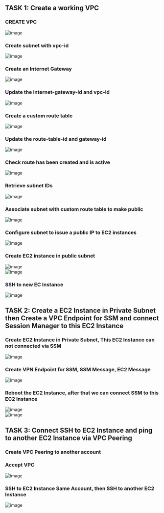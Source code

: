 ## **TASK 1: Create a working VPC**<br />
### CREATE VPC<br />
![image](https://user-images.githubusercontent.com/89054503/160119616-5432de95-99e4-4cbd-910b-690f17b1b034.png)<br />
### Create subnet with vpc-id<br />
![image](https://user-images.githubusercontent.com/89054503/160119734-e893f283-c5b4-4984-818f-365658fea289.png)<br />
### Create an Internet Gateway<br />
![image](https://user-images.githubusercontent.com/89054503/160119790-17e10bc5-a2c2-49aa-8894-8f845351a8ea.png)<br />
### Update the internet-gateway-id and vpc-id<br />
![image](https://user-images.githubusercontent.com/89054503/160119841-e0322054-79fa-4cd2-b4bd-05eaf6c32847.png)<br />
### Create a custom route table<br />
![image](https://user-images.githubusercontent.com/89054503/160119860-d85c6b4c-3f6e-4841-be53-f7959f73c7e8.png)<br />
### Update the route-table-id and gateway-id <br />
![image](https://user-images.githubusercontent.com/89054503/160119888-ea4aa94a-3efd-4a82-adb9-4cf8bb10424c.png)<br />
### Check route has been created and is active<br />
![image](https://user-images.githubusercontent.com/89054503/160119923-9581b1ff-0ac6-4287-aad6-e6c0b3ec4c7b.png)<br />
### Retrieve subnet IDs<br />
![image](https://user-images.githubusercontent.com/89054503/160119939-e3a9d3f9-6157-4c88-8055-331da1c1f424.png)<br />
### Associate subnet with custom route table to make public <br />
![image](https://user-images.githubusercontent.com/89054503/160119964-c38f9d58-72f1-461c-8df0-021e76e87bc4.png)<br />
### Configure subnet to issue a public IP to EC2 instances<br />
![image](https://user-images.githubusercontent.com/89054503/160120012-458ac51f-9836-43ac-8ad8-065739d143cf.png)<br />
### Create EC2 instance in public subnet<br />
![image](https://user-images.githubusercontent.com/89054503/160120041-2407372b-2439-4d6c-abe8-cc27e4dcb81b.png)<br />
![image](https://user-images.githubusercontent.com/89054503/160120062-4bcb6d59-c8f1-4b4a-b6b1-0eb5a63e6645.png)<br />
### SSH to new EC Instance<br />
![image](https://user-images.githubusercontent.com/89054503/160120103-46b389c9-12ff-4d07-afcf-46c5340b90c4.png)<br />
## **TASK 2: Create a EC2 Instance in Private Subnet then Create a VPC Endpoint for SSM and connect Session Manager to this EC2 Instance**<br />
### Create EC2 Instance in Private Subnet, This EC2 Instance can not connected via SSM <br />
![image](https://user-images.githubusercontent.com/89054503/162139403-2d98608d-fd73-4cf8-a2c7-82f0fc55a386.png) <br />
### Create VPN Endpoint for SSM, SSM Message,  EC2 Message <br />
![image](https://user-images.githubusercontent.com/89054503/162139624-6c33e198-e974-43c4-86db-0a768276395b.png) <br />
### Reboot the EC2 Instance, after that we can connect SSM to this EC2 Instance <br />
![image](https://user-images.githubusercontent.com/89054503/162139963-61141827-600f-4c27-b49f-33262975d7ec.png) <br />
![image](https://user-images.githubusercontent.com/89054503/162139976-40a3bff4-f28c-411a-94ce-aa1034a17a66.png) <br />
## **TASK 3: Connect SSH to EC2 Instance and ping to another EC2 Instance via VPC Peering** <br />
### Create VPC Peering to another account <br />
### Accept VPC <br />
![image](https://user-images.githubusercontent.com/89054503/162140278-27b27eb6-c4ba-46fe-a509-72748682cdfb.png) <br />
### SSH to EC2 Instance Same Account, then SSH to another EC2 Instance <br />
![image](https://user-images.githubusercontent.com/89054503/162140326-bfbcf52d-81f6-4086-b55a-1d6986218ca7.png) <br />

